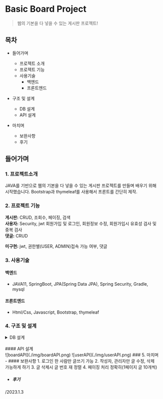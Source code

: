 # Basic Board Project
> 웹의 기본을 다 넣을 수 있는 게시판 프로젝트! 

## 목차
- 들어가며
  - 프로젝트 소개
  - 프로젝트 기능
  - 사용기술
    - 백엔드
    - 프론트엔드

- 구조 및 설계
  - DB 설계
  - API 설계

- 마치며
  - 보완사항
  - 후기


## 들어가며
### 1. 프로젝트소개
JAVA를 기반으로 웹의 기본을 다 넣을 수 있는 게시판 프로젝트를 만들며 배우기 위해 시작했습니다.
Bootstrap과 thymeleaf를 사용해서 프론트를 간단히 제작.
### 2. 프로젝트 기능
**게시판:** CRUD, 조회수, 페이징, 검색  
**사용자:** Security, jwt 회원가입 및 로그인, 회원정보 수정, 회원가입시 유효성 검사 및 중복 검사  
**댓글:** CRUD  

**미구현:** jwt, 권한별(USER, ADMIN)접속 가능 여부, 댓글

### 3. 사용기술
#### 백엔드
  - JAVA11, SpringBoot, JPA(Spring Data JPA), Spring Security, Gradle, mysql  
#### 프론트엔드
  - Html/Css, Javascript, Bootstrap, thymeleaf

### 4. 구조 및 설계
  <details>
    <summary>DB 설계</summary>
    ![DBarchitecture](./img/DBarchitecture.png)
  </details>
  <br />

  <summary>#### API 설계</summary>
![boardAPI](./img/boardAPI.png)
![userAPI](./img/userAPI.png)
### 5. 마치며
  - #### 보완사항
    1. 로그인 한 사람만 글쓰기 가능
    2. 작성자, 관리자만 글 수정, 삭제 가능하게 하기
    3. 글 삭제시 글 번호 재 정렬
    4. 페이징 처리 정확히(1페이지 글 10개씩)


  - ##### 후기


/2023.1.3
